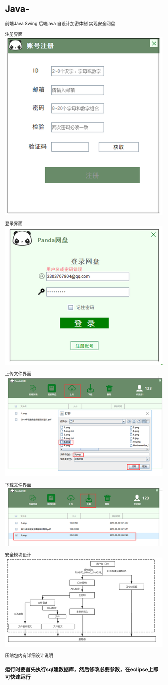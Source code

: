 # Java-
前端Java Swing 后端java 自设计加密体制 实现安全网盘

注册界面
![](https://github.com/Atom98-coding/Java-/blob/master/%E5%9B%BE%E7%89%871.png)

登录界面
![](https://github.com/Atom98-coding/Java-/blob/master/%E5%9B%BE%E7%89%872.png)

上传文件界面
![](https://github.com/Atom98-coding/Java-/blob/master/%E5%9B%BE%E7%89%873.png)

下载文件界面
![](https://github.com/Atom98-coding/Java-/blob/master/%E5%9B%BE%E7%89%874.png)

安全模块设计
![](https://github.com/Atom98-coding/Java-/blob/master/%E5%AE%89%E5%85%A8%E8%AE%BE%E8%AE%A1.png)

压缩包内有详细设计说明

<h3>运行时要首先执行sql建数据库，然后修改必要参数，在eclipse上即可快速运行<h3/>
